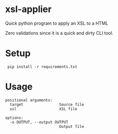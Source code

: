 # xsl-applier
Quick python program to apply an XSL to a HTML

Zero validations since it is a quick and dirty CLI tool.

# Setup
` pip install -r requirements.txt`

# Usage
```
positional arguments:
  target                Source file
  xsl                   XSL file

options:
  -o OUTPUT, --output OUTPUT
                        Output file
```
